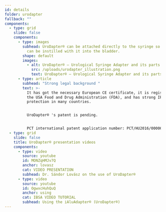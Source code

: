 ```yaml
---
id: details
folder: urodapter
fallback: ""
components:
  - type: grid
    slide: false
    components:
      - type: images
        subhead: UroDapter® can be attached directly to the syringe so that any solution
          can be instilled with it into the bladder.
        shape: default
        images:
          - alt: UroDapter® – Urological Syringe Adapter and its parts
            src: /uploads/urodapter_illustration.png
            text: UroDapter® – Urological Syringe Adapter and its parts
      - type: article
        subhead: "Strong legal background "
        text: >-
          It has got the necessary European CE certificate, it is registered by
          the USA Food and Drug Administration (FDA), and has strong IP
          protection in many countries.


          ​UroDapter® 's patent is pending. 


          ​PCT international patent application number: PCT/HU2016/000063
  - type: grid
    slide: false
    title: UroDapter® presentation videos
    components:
      - type: video
        source: youtube
        id: MONZqHMJv7Q
        anchor: lovasz
        cat: VIDEO PRESENTATION
        subhead: Dr. Sándor Lovász on the use of UroDapter®
      - type: video
        source: youtube
        id: OgwxcHuhQuQ
        anchor: using
        cat: IBSA VIDEO TUTORIAL
        subhead: Using the iAluAdapter® (UroDapter®)
---
```

